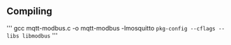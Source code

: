 ## Compiling

'''
gcc mqtt-modbus.c -o mqtt-modbus -lmosquitto `pkg-config --cflags --libs libmodbus`
'''
